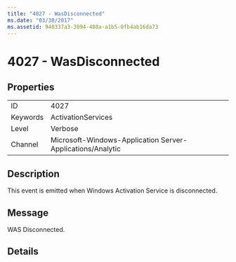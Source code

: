 ```yaml
---
title: "4027 - WasDisconnected"
ms.date: "03/30/2017"
ms.assetid: 940337a3-3094-488a-a1b5-0fb4ab16da73
---
```

# 4027 - WasDisconnected
## Properties  


|||  
|-|-|  
|ID|4027|  
|Keywords|ActivationServices|  
|Level|Verbose|  
|Channel|Microsoft-Windows-Application Server-Applications/Analytic|  

## Description  
 This event is emitted when Windows Activation Service is disconnected.  

## Message  
 WAS Disconnected.  

## Details
